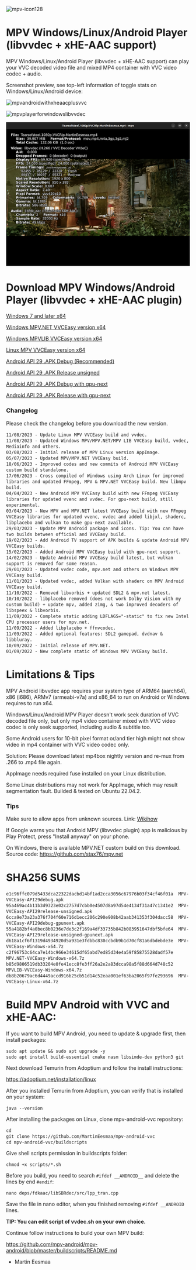 ![mpv-icon128](https://user-images.githubusercontent.com/88035011/169686347-e7f06fa5-01ea-4b13-9ec6-c87570873db7.png)

# MPV Windows/Linux/Android Player (libvvdec + xHE-AAC support)

MPV Windows/Linux/Android Player (libvvdec + xHE-AAC support) can play your VVC decoded video file and mixed MP4 container with VVC video codec + audio.

Screenshot preview, see top-left information of toggle stats on Windows/Linux/Android device:

![mpvandroidwithxheaacplusvvc](https://user-images.githubusercontent.com/88035011/184468869-7286272c-66e3-4b3e-b1cc-015a6e24103d.jpg)

![mpvplayerforwindowslibvvdec](https://user-images.githubusercontent.com/88035011/176990209-4c6bcc0d-ef14-4e4c-8738-edfbb9a6e1c1.png)

![mpvlinuxvvceasy](mpvlinuxvvceasy.png)

# Download MPV Windows/Android Player (libvvdec + xHE-AAC plugin)

[Windows 7 and later x64](https://mega.nz/file/S5FTSRRQ#LtRFSd9oO_sdoG7m8wYib9OQMlEH91R8pb83Z4ARRZg)

[Windows MPV.NET VVCEasy version x64](https://mega.nz/file/zlcgnJRZ#zAe1-dYNLVXQ59pD0nY1GiXZORpq3ovOqNDk9GY_iyQ)

[Windows MPVLIB VVCEasy version x64](https://mega.nz/file/3tEnHYiR#V0mtvcgpHB0oUzfrYvHgzT52ycTxe9SIIwp8WmnAS6A)

[Linux MPV VVCEasy version x64](https://mega.nz/file/n1k0lJxQ#dHXrjDL2gfVPGlovsvkyw2ngn7zAX97rlOsouvCpGnU)

[Android API 29 .APK Debug (Recommended)](https://mega.nz/file/L9VyXQIY#HfPbk_txbfFyXoGWWY0lOEr4N1diwlnyF0-EnZ_MZA0)

[Android API 29 .APK Release unsigned](https://mega.nz/file/34M1DJ5L#wNd8aTr9B2eLEAgd01mnL8CEOe0JTVrxO4XvpzJeCY4)

[Android API 29 .APK Debug with gpu-next](https://mega.nz/file/3p0zyCCI#BRmCY58lwikvck0gbcyFX3IvcGu_7wxZn-mWezaD1uk)

[Android API 29 .APK Release with gpu-next](https://mega.nz/file/C5dyXbpJ#ta2DouVYLOaXeZ6VW9fLqIm7a3I2AoFxWlD-unG18T4)

### Changelog

Please check the changelog before you download the new version.

```
11/08/2023 - Update Linux MPV VVCEasy build and vvdec.
11/08/2023 - Updated Windows MPV/MPV.NET/MPV LIB VVCEasy build, vvdec, Mediainfo and others.
03/08/2023 - Initial release of MPV Linux version AppImage.
05/07/2023 - Updated MPV/MPV.NET VVCEasy build.
18/06/2023 - Improved codes and new commits of Android MPV VVCEasy custom build standalone.
17/06/2023 - Cross compiled of Windows using Arch Linux for improved libraries and updated FFmpeg, MPV & MPV.NET VVCEasy build. New libmpv build.
04/04/2023 - New Android MPV VVCEasy build with new FFmpeg VVCEasy libraries for updated vvenc and vvdec. For gpu-next build, still experimental.
03/04/2023 - New MPV and MPV.NET latest VVCEasy build with new FFmpeg VVCEasy libraries for updated vvenc, vvdec and added libjxl, shaderc, libplacebo and vulkan to make gpu-next available.
29/03/2023 - Update MPV Android package and icons. Tip: You can have two builds between official and VVCEasy build.
19/02/2023 - Add Android TV support of APK builds & update Android MPV VVCEasy builds.
15/02/2023 - Added Android MPV VVCEasy build with gpu-next support.
14/02/2023 - Update Android MPV VVCEasy build latest, but vulkan support is removed for some reason.
29/01/2023 - Updated vvdec code, mpv.net and others on Windows MPV VVCEasy build.
11/01/2023 - Updated vvdec, added Vulkan with shaderc on MPV Android VVCEasy build.
11/10/2022 - Removed libvorbis + updated SDL2 & mpv.net latest.
10/10/2022 - libplacebo removed (does not work Dolby Vision with my custom build) + update mpv, added zimg, & two improved decoders of libspeex & libvorbis.
11/09/2022 - Complete static adding LDFLAGS="-static" to fix new Intel CPU processor users for mpv.net.
11/09/2022 - Added libplacebo + ffnvcodec.
11/09/2022 - Added optional features: SDL2 gamepad, dvdnav & libbluray.
10/09/2022 - Initial release of MPV.NET.
01/09/2022 - New complete static of Windows MPV VVCEasy build.
```

# Limitations & Tips

MPV Android libvvdec app requires your system type of ARM64 (aarch64), x86 (i686), ARMv7 (armeabi-v7a) and x86_64 to run on Android or Windows requires to run x64.

Windows/Linux/Android MPV Player doesn't work seek duration of VVC decoded file only, but only mp4 video container mixed with VVC video codec is only seek supported, including audio & subtitle too.

Some Android users for 10-bit pixel format or/and tier high might not show video in mp4 container with VVC video codec only.

Solution: Please download latest mp4box nightly version and re-mux from .266 to .mp4 file again.

AppImage needs required fuse installed on your Linux distribution.

Some Linux distributions may not work for AppImage, which may result segmentation fault. Builded & tested on Ubuntu 22.04.2.

### Tips

Make sure to allow apps from unknown sources. Link: [Wikihow](https://www.wikihow.com/Allow-Apps-from-Unknown-Sources-on-Android)

If Google warns you that Android MPV (libvvdec plugin) app is malicious by Play Protect, press "Install anyway" on your phone.

On Windows, there is available MPV.NET custom build on this download. Source code: https://github.com/stax76/mpv.net

# SHA256 SUMS
```
e1c96ffc079d5433dca22322dacbd14bf1ad2cca3056c67976b03f34cf46f01a  MPV-VVCEasy-API29debug.apk
95a469ac4b11b3d9323e02c2757d7cbb0e4507d8a97d54e4134f31a47c1341e2  MPV-VVCEasy-API29release-unsigned.apk
6cca9e73a23a376f704f60e716d1ecc206c290e908b42aab341353f304dacc58  MPV-VVCEasy-API29debug-gpunext.apk
55a4182bf4a0bec8b0236e7de3c2f169a4df33735b842b083951647dbf5bfe64  MPV-VVCEasy-API29release-unsigned-gpunext.apk
d618a1cf6f1319d4934920d5a931e3fdbbc830ccbdb9b1d70cf81a6dbdebde3e  MPV-VVCEasy-Windows-x64.7z
c2f96753c64ca7e14bc966e34615df65abd7ed85d34e4a59f85875528dadf57e  MPV.NET-VVCEasy-Windows-x64.7z
b85d9806519db33204e0fe41ecc8fe3ff26a2e2a83dcca98a5f88d664d748c52  MPVLIB-VVCEasy-Windows-x64.7z
db8b20679ac6d4449accd916b25cb51d14c52eaa001ef63ba2065f97fe293696  MPV-VVCEasy-Linux-x64.7z
```

# Build MPV Android with VVC and xHE-AAC:

If you want to build MPV Android, you need to update & upgrade first, then install packages:
```
sudo apt update && sudo apt upgrade -y
sudo apt install build-essential cmake nasm libsimde-dev python3 git
```

Next download Temurin from Adoptium and follow the install instructions:

https://adoptium.net/installation/linux

After you installed Temurin from Adoptium, you can verify that is installed on your system:
```
java --version
```

After installing the packages on Linux, clone mpv-android-vvc repository:
```
cd
git clone https://github.com/MartinEesmaa/mpv-android-vvc
cd mpv-android-vvc/buildscripts
```

Give shell scripts permission in buildscripts folder:
```
chmod +x scripts/*.sh
```

Before you build, you need to search `#ifdef __ANDROID__` and delete the lines by end `#endif`:

```
nano deps/fdkaac/libSBRdec/src/lpp_tran.cpp
```

Save the file in nano editor, when you finished removing `#ifdef __ANDROID` lines.

**TIP: You can edit script of vvdec.sh on your own choice.**

Continue follow instructions to build your own MPV build:

https://github.com/mpv-android/mpv-android/blob/master/buildscripts/README.md

-   Martin Eesmaa